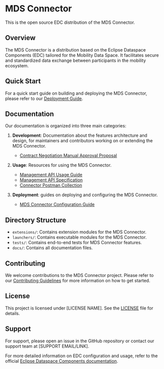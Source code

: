 # MDS Connector

This is the open source EDC distribution of the MDS Connector.

## Overview

The MDS Connector is a distribution based on the Eclipse Dataspace Components (EDC) tailored for the Mobility Data Space. It facilitates secure and standardized data exchange between participants in the mobility ecosystem.

## Quick Start

For a quick start guide on building and deploying the MDS Connector, please refer to our [Deployment Guide](docs/deployment/mds_connector_configuration.md).

## Documentation

Our documentation is organized into three main categories:

1. **Development**: Documentation about the features architecture and design, for maintainers and contributors working on or extending the MDS Connector.
   - [Contract Negotiation Manual Approval Proposal](docs/development/contract_negotiation_manual_approval_proposal.md)

2. **Usage**: Resources for using the MDS Connector.
   - [Management API Usage Guide](docs/usage/management_api_usage.md)
   - [Management API Specification](docs/usage/management_api_spec.yml)
   - [Connector Postman Collection](docs/usage/connector_postman_collection.json)

3. **Deployment**: guides on deploying and configuring the MDS Connector.
   - [MDS Connector Configuration Guide](docs/deployment/mds_connector_configuration.md)

## Directory Structure

- `extensions/`: Contains extension modules for the MDS Connector.
- `launchers/`: Contains executable modules for the MDS Connector.
- `tests/`: Contains end-to-end tests for MDS Connector features.
- `docs/`: Contains all documentation files.

## Contributing

We welcome contributions to the MDS Connector project. Please refer to our [Contributing Guidelines](CONTRIBUTING.md) for more information on how to get started.

## License

This project is licensed under [LICENSE NAME]. See the [LICENSE](LICENSE) file for details.

## Support

For support, please open an issue in the GitHub repository or contact our support team at [SUPPORT EMAIL/LINK].

For more detailed information on EDC configuration and usage, refer to the official [Eclipse Dataspace Components documentation](https://eclipse-edc.github.io/docs/).
